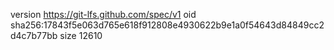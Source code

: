 version https://git-lfs.github.com/spec/v1
oid sha256:17843f5e063d765e618f912808e4930622b9e1a0f54643d84849cc2d4c7b77bb
size 12610
